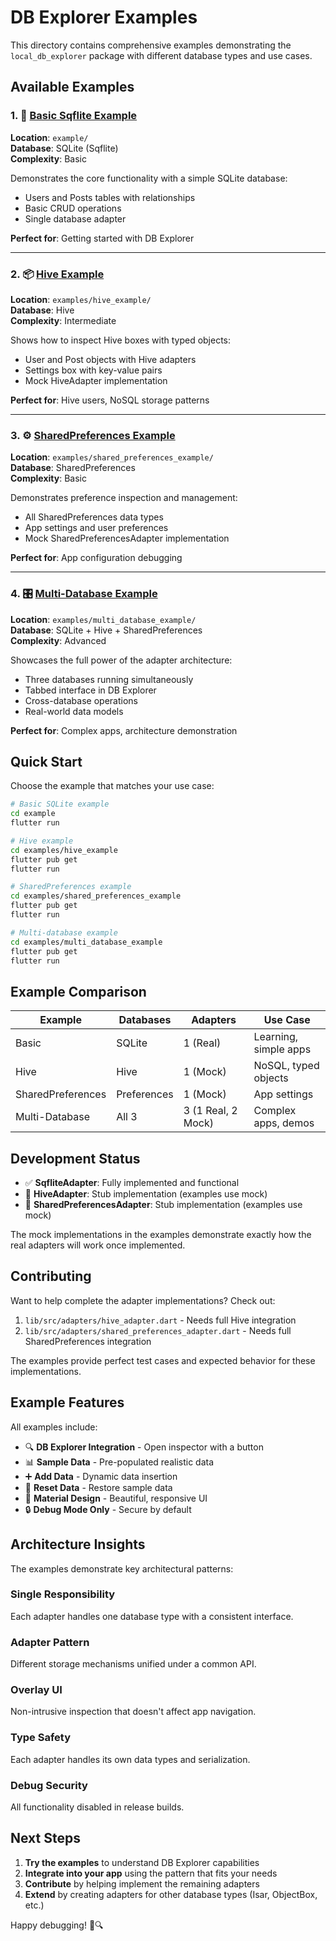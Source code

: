 # DB Explorer Examples

This directory contains comprehensive examples demonstrating the `local_db_explorer` package with different database types and use cases.

## Available Examples

### 1. 📱 [Basic Sqflite Example](../example/)
**Location**: `example/`  
**Database**: SQLite (Sqflite)  
**Complexity**: Basic  

Demonstrates the core functionality with a simple SQLite database:
- Users and Posts tables with relationships
- Basic CRUD operations
- Single database adapter

**Perfect for**: Getting started with DB Explorer

---

### 2. 📦 [Hive Example](hive_example/)
**Location**: `examples/hive_example/`  
**Database**: Hive  
**Complexity**: Intermediate  

Shows how to inspect Hive boxes with typed objects:
- User and Post objects with Hive adapters
- Settings box with key-value pairs
- Mock HiveAdapter implementation

**Perfect for**: Hive users, NoSQL storage patterns

---

### 3. ⚙️ [SharedPreferences Example](shared_preferences_example/)
**Location**: `examples/shared_preferences_example/`  
**Database**: SharedPreferences  
**Complexity**: Basic  

Demonstrates preference inspection and management:
- All SharedPreferences data types
- App settings and user preferences
- Mock SharedPreferencesAdapter implementation

**Perfect for**: App configuration debugging

---

### 4. 🎛️ [Multi-Database Example](multi_database_example/)
**Location**: `examples/multi_database_example/`  
**Database**: SQLite + Hive + SharedPreferences  
**Complexity**: Advanced  

Showcases the full power of the adapter architecture:
- Three databases running simultaneously
- Tabbed interface in DB Explorer
- Cross-database operations
- Real-world data models

**Perfect for**: Complex apps, architecture demonstration

## Quick Start

Choose the example that matches your use case:

```bash
# Basic SQLite example
cd example
flutter run

# Hive example
cd examples/hive_example
flutter pub get
flutter run

# SharedPreferences example
cd examples/shared_preferences_example
flutter pub get
flutter run

# Multi-database example
cd examples/multi_database_example
flutter pub get
flutter run
```

## Example Comparison

| Example | Databases | Adapters | Use Case |
|---------|-----------|----------|----------|
| Basic | SQLite | 1 (Real) | Learning, simple apps |
| Hive | Hive | 1 (Mock) | NoSQL, typed objects |
| SharedPreferences | Preferences | 1 (Mock) | App settings |
| Multi-Database | All 3 | 3 (1 Real, 2 Mock) | Complex apps, demos |

## Development Status

- ✅ **SqfliteAdapter**: Fully implemented and functional
- 🚧 **HiveAdapter**: Stub implementation (examples use mock)
- 🚧 **SharedPreferencesAdapter**: Stub implementation (examples use mock)

The mock implementations in the examples demonstrate exactly how the real adapters will work once implemented.

## Contributing

Want to help complete the adapter implementations? Check out:

1. `lib/src/adapters/hive_adapter.dart` - Needs full Hive integration
2. `lib/src/adapters/shared_preferences_adapter.dart` - Needs full SharedPreferences integration

The examples provide perfect test cases and expected behavior for these implementations.

## Example Features

All examples include:

- 🔍 **DB Explorer Integration** - Open inspector with a button
- 📊 **Sample Data** - Pre-populated realistic data
- ➕ **Add Data** - Dynamic data insertion
- 🔄 **Reset Data** - Restore sample data
- 📱 **Material Design** - Beautiful, responsive UI
- 🔒 **Debug Mode Only** - Secure by default

## Architecture Insights

The examples demonstrate key architectural patterns:

### Single Responsibility
Each adapter handles one database type with a consistent interface.

### Adapter Pattern
Different storage mechanisms unified under a common API.

### Overlay UI
Non-intrusive inspection that doesn't affect app navigation.

### Type Safety
Each adapter handles its own data types and serialization.

### Debug Security
All functionality disabled in release builds.

## Next Steps

1. **Try the examples** to understand DB Explorer capabilities
2. **Integrate into your app** using the pattern that fits your needs
3. **Contribute** by helping implement the remaining adapters
4. **Extend** by creating adapters for other database types (Isar, ObjectBox, etc.)

Happy debugging! 🐛🔍